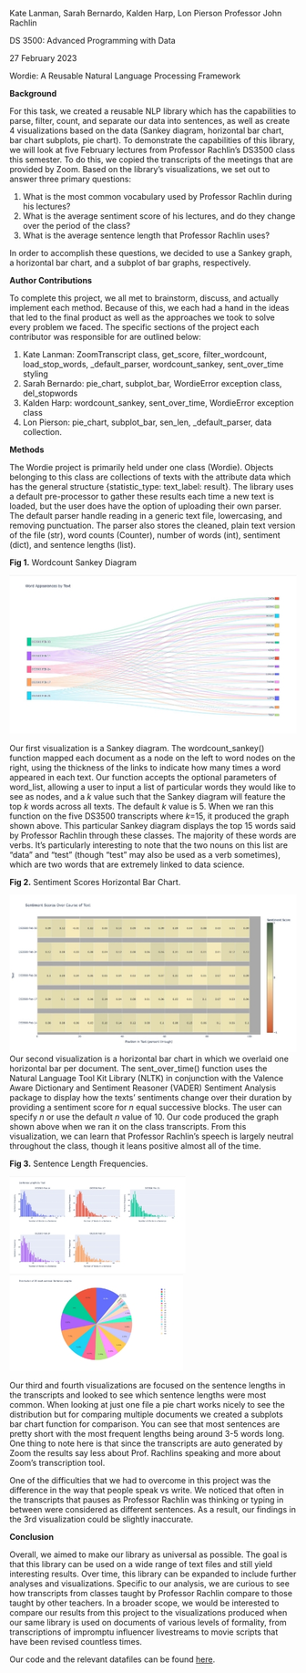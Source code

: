 Kate Lanman, Sarah Bernardo, Kalden Harp, Lon Pierson Professor John Rachlin

DS 3500: Advanced Programming with Data

27 February 2023

Wordie: A Reusable Natural Language Processing Framework

**Background**

For this task, we created a reusable NLP library which has the capabilities to parse, filter, count, and separate our data into sentences, as well as create 4 visualizations based on the data (Sankey diagram, horizontal bar chart, bar chart subplots, pie chart). To demonstrate the capabilities of this library, we will look at five February lectures from Professor Rachlin’s DS3500 class this semester. To do this, we copied the transcripts of the meetings that are provided by Zoom. Based on the library’s visualizations, we set out to answer three primary questions:

1. What is the most common vocabulary used by Professor Rachlin during his lectures?
1. What is the average sentiment score of his lectures, and do they change over the period of the class?
1. What is the average sentence length that Professor Rachlin uses?

In order to accomplish these questions, we decided to use a Sankey graph, a horizontal bar chart, and a subplot of bar graphs, respectively.

**Author Contributions**

To complete this project, we all met to brainstorm, discuss, and actually implement each method. Because of this, we each had a hand in the ideas that led to the final product as well as the approaches we took to solve every problem we faced. The specific sections of the project each contributor was responsible for are outlined below:

1. Kate Lanman: ZoomTranscript class, get\_score, filter\_wordcount, load\_stop\_words, \_default\_parser, wordcount\_sankey, sent\_over\_time styling
1. Sarah Bernardo: pie\_chart, subplot\_bar, WordieError exception class, del\_stopwords
1. Kalden Harp: wordcount\_sankey, sent\_over\_time, WordieError exception class
1. Lon Pierson: pie\_chart, subplot\_bar, sen\_len, \_default\_parser, data collection.

**Methods**

The Wordie project is primarily held under one class (Wordie). Objects belonging to this class are collections of texts with the attribute data which has the general structure {statistic\_type: text\_label: result}. The library uses a default pre-processor to gather these results each time a new text is loaded, but the user does have the option of uploading their own parser. The default parser handle reading in a generic text file, lowercasing, and removing punctuation. The parser also stores the cleaned, plain text version of the file (str),  word counts (Counter), number of words (int), sentiment (dict), and sentence lengths (list).

**Fig 1.** Wordcount Sankey Diagram

![](Aspose.Words.91185b0b-acaa-4a57-aecd-68f2955748d3.001.jpeg)

Our first visualization is a Sankey diagram. The wordcount\_sankey() function mapped each document as a node on the left to word nodes on the right, using the thickness of the links to indicate how many times a word appeared in each text. Our function accepts the optional parameters of word\_list, allowing a user to input a list of particular words they would like to see as nodes, and a *k* value such that the Sankey diagram will feature the top *k* words across all texts. The default *k* value is 5. When we ran this function on the five DS3500 transcripts where *k*=15, it produced the graph shown above. This particular Sankey diagram displays the top 15 words said by Professor Rachlin through these classes. The majority of these words are verbs. It’s particularly interesting to note that the two nouns on this list are “data” and “test” (though “test” may also be used as a verb sometimes), which are two words that are extremely linked to data science.

**Fig 2.** Sentiment Scores Horizontal Bar Chart.

![](Aspose.Words.91185b0b-acaa-4a57-aecd-68f2955748d3.002.jpeg)Our second visualization is a horizontal bar chart in which we overlaid one horizontal bar per document. The sent\_over\_time() function uses the Natural Language Tool Kit Library (NLTK) in conjunction with the Valence Aware Dictionary and Sentiment Reasoner (VADER) Sentiment Analysis package to display how the texts’ sentiments change over their duration by providing a sentiment score for *n* equal successive blocks. The user can specify *n* or use the default *n* value of 10. Our code produced the graph shown above when we ran it on the class transcripts. From this visualization, we can learn that Professor Rachlin’s speech is largely neutral throughout the class, though it leans positive almost all of the time.

**Fig 3.** Sentence Length Frequencies.

![](Aspose.Words.91185b0b-acaa-4a57-aecd-68f2955748d3.003.jpeg) ![](Aspose.Words.91185b0b-acaa-4a57-aecd-68f2955748d3.004.jpeg)

Our third and fourth visualizations are focused on the sentence lengths in the transcripts and looked to see which sentence lengths were most common. When looking at just one file a pie chart works nicely to see the distribution but for comparing multiple documents we created a subplots bar chart function for comparison. You can see that most sentences are pretty short with the most frequent lengths being around 3-5 words long. One thing to note here is that since the transcripts are auto generated by Zoom the results say less about Prof. Rachlins speaking and more about Zoom’s transcription tool.

One of the difficulties that we had to overcome in this project was the difference in the way that people speak vs write. We noticed that often in the transcripts that pauses as Professor Rachlin was thinking or typing in between were considered as different sentences. As a result, our findings in the 3rd visualization could be slightly inaccurate.

**Conclusion**

Overall, we aimed to make our library as universal as possible. The goal is that this library can be used on a wide range of text files and still yield interesting results. Over time, this library can be expanded to include further analyses and visualizations. Specific to our analysis, we are curious to see how transcripts from classes taught by Professor Rachlin compare to those taught by other teachers. In a broader scope, we would be interested to compare our results from this project to the visualizations produced when our same library is used on documents of various levels of formality, from transcriptions of impromptu influencer livestreams to movie scripts that have been revised countless times.

Our code and the relevant datafiles can be found [here](https://github.com/katelanman/comparative-text-analysis).

